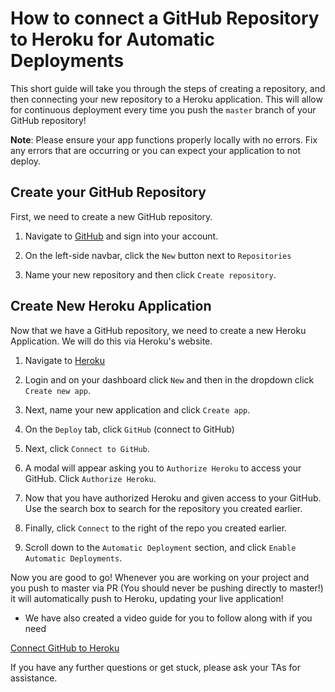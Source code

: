 # How to connect a GitHub Repository to Heroku for Automatic Deployments

This short guide will take you through the steps of creating a repository, and then connecting your new repository to a Heroku application. This will allow for continuous deployment every time you push the `master` branch of your GitHub repository!

**Note**: Please ensure your app functions properly locally with no errors. Fix any errors that are occurring or you can expect your application to not deploy.

## Create your GitHub Repository

First, we need to create a new GitHub repository.

1. Navigate to [GitHub](https://www.github.com) and sign into your account.

2. On the left-side navbar, click the `New` button next to `Repositories`

3. Name your new repository and then click `Create repository`.

## Create New Heroku Application

Now that we have a GitHub repository, we need to create a new Heroku Application. We will do this via Heroku's website.

1. Navigate to [Heroku](https://www.heroku.com)

2. Login and on your dashboard click `New` and then in the dropdown click `Create new app`.

3. Next, name your new application and click `Create app`.

4. On the `Deploy` tab, click `GitHub` (connect to GitHub)

5. Next, click `Connect to GitHub`.

6. A modal will appear asking you to `Authorize Heroku` to access your GitHub. Click `Authorize Heroku`.

7. Now that you have authorized Heroku and given access to your GitHub. Use the search box to search for the repository you created earlier.

8. Finally, click `Connect` to the right of the repo you created earlier.

9. Scroll down to the `Automatic Deployment` section, and click `Enable Automatic Deployments`.

Now you are good to go! Whenever you are working on your project and you push to master via PR (You should never be pushing directly to master!) it will automatically push to Heroku, updating your live application!

- We have also created a video guide for you to follow along with if you need

[Connect GitHub to Heroku](https://youtu.be/GgNcs9zlFSA?list=PLOFmg4xbN_TPrB6w4rThsFanVxJI_SfER)

If you have any further questions or get stuck, please ask your TAs for assistance.

